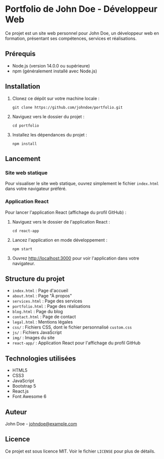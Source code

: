 # Portfolio de John Doe - Développeur Web

Ce projet est un site web personnel pour John Doe, un développeur web en formation, présentant ses compétences, services et réalisations.

## Prérequis

- Node.js (version 14.0.0 ou supérieure)
- npm (généralement installé avec Node.js)

## Installation

1. Clonez ce dépôt sur votre machine locale :
   ```
   git clone https://github.com/johndoe/portfolio.git
   ```

2. Naviguez vers le dossier du projet :
   ```
   cd portfolio
   ```

3. Installez les dépendances du projet :
   ```
   npm install
   ```

## Lancement

### Site web statique

Pour visualiser le site web statique, ouvrez simplement le fichier `index.html` dans votre navigateur préféré.

### Application React

Pour lancer l'application React (affichage du profil GitHub) :

1. Naviguez vers le dossier de l'application React :
   ```
   cd react-app
   ```

2. Lancez l'application en mode développement :
   ```
   npm start
   ```

3. Ouvrez [http://localhost:3000](http://localhost:3000) pour voir l'application dans votre navigateur.

## Structure du projet

- `index.html` : Page d'accueil
- `about.html` : Page "À propos"
- `services.html` : Page des services
- `portfolio.html` : Page des réalisations
- `blog.html` : Page du blog
- `contact.html` : Page de contact
- `legal.html` : Mentions légales
- `css/` : Fichiers CSS, dont le fichier personnalisé `custom.css`
- `js/` : Fichiers JavaScript
- `img/` : Images du site
- `react-app/` : Application React pour l'affichage du profil GitHub

## Technologies utilisées

- HTML5
- CSS3
- JavaScript
- Bootstrap 5
- React.js
- Font Awesome 6

## Auteur

John Doe - [johndoe@example.com](mailto:johndoe@example.com)

## Licence

Ce projet est sous licence MIT. Voir le fichier `LICENSE` pour plus de détails.